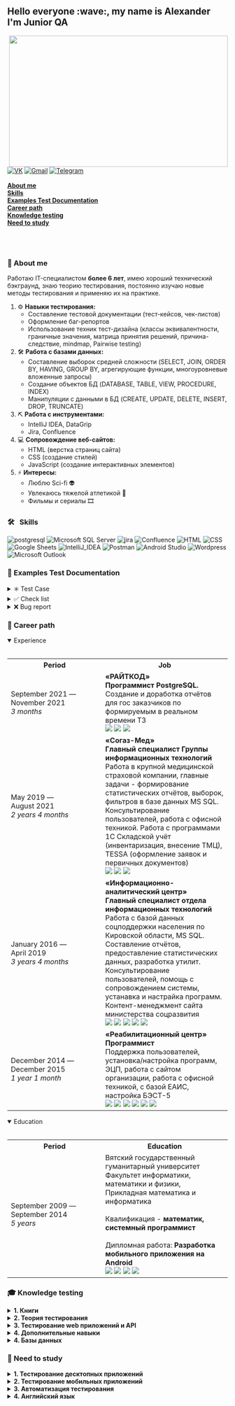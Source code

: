 <h2> Hello everyone :wave:, my name is Alexander</br> I'm Junior QA</h2>  

<div align="center">
  <img align='right' src="https://github.com/kozlofAlex/testing/blob/main/img/giphy.webp" width="500" height="300"/>
</div>
</br>
<a href="https://vk.com/id122275910" target="_blank"><img alt="VK" src="https://img.shields.io/badge/вконтакте-%232E87FB.svg?&style=for-the-badge&logo=vk&logoColor=white" /></a>
<a href="mailto:kozlaleksan2013@gmail.com" target="_blank"><img alt="Gmail" src="https://img.shields.io/badge/Gmail-D14836?style=for-the-badge&logo=gmail&logoColor=white" /></a>
<a href="https://tlgg.ru/Alex_Kozlov_91" target="_blank"><img alt="Telegram" src="https://img.shields.io/badge/Telegram-2CA5E0?style=for-the-badge&logo=telegram&logoColor=white" /></a></br></br>
<a href= "https://github.com/kozlofAlex/testing/blob/main/README.md#microphone-about-me"><b>About me </b></a></br>
<a href= "https://github.com/kozlofAlex/testing/blob/main/README.md#--skills"><b>Skills</b></a></br>
<a href= "https://github.com/kozlofAlex/testing/blob/main/README.md#pencil-examples-test-documentation"><b>Examples Test Documentation</b></a></br>
<a href= "https://github.com/kozlofAlex/testing/blob/main/README.md#office-career-path"><b>Career path</b></a></br>
<a href= "https://github.com/kozlofAlex/testing/blob/main/README.md#mortar_board-knowledge-testing"><b>Knowledge testing</b></a></br>
<a href= "https://github.com/kozlofAlex/testing/blob/main/README.md#mag_right-need-to-study"><b>Need to study</b></a></br>
</br></br></br>  

### :microphone: About me
Работаю IT-специалистом **более 6 лет**, имею хороший технический бэкграунд, знаю теорию тестирования, постоянно изучаю новые методы тестирования и применяю их 
на практике.  
1. ⚙️ **Навыки тестирования:**  
    - Составление тестовой документации (тест-кейсов, чек-листов)   
    - Оформление баг-репортов  
    - Использование техник тест-дизайна (классы эквивалентности, граничные значения, матрица принятия решений, причина-следствие, mindmap, Pairwise testing)  
2. 🛠️ **Работа с базами данных:**  
    - Составление выборок средней сложности (SELECT, JOIN, ORDER BY, HAVING, GROUP BY, агрегирующие функции, многоуровневые вложенные запросы)  
    - Создание объектов БД (DATABASE, TABLE, VIEW, PROCEDURE, INDEX)  
    - Манипуляции с данными в БД (CREATE, UPDATE, DELETE, INSERT, DROP, TRUNCATE)  
3. ⛏️ **Работа с инструментами:**
    - IntelliJ IDEA, DataGrip  
    - Jira, Confluence   
4. 💻 **Сопровождение веб-сайтов:**
    - HTML (верстка страниц сайта)   
    - CSS (создание стилей)   
    - JavaScript (создание интерактивных элементов)   
5. ⚡️ **Интересы:**
    - Люблю Sci-fi 👽  
    - Увлекаюсь тяжелой атлетикой 💪  
    - Фильмы и сериалы 🎞️  

### 🛠 &nbsp; Skills  
![postgresql](https://img.shields.io/badge/PostgreSQL-316192?style=for-the-badge&logo=postgresql&logoColor=white)
![Microsoft SQL Server](https://img.shields.io/badge/Microsoft%20SQL%20Server-CC2927?style=for-the-badge&logo=microsoft%20sql%20server&logoColor=white)
![jira](https://img.shields.io/badge/jira-%230A0FFF.svg?style=for-the-badge&logo=jira&logoColor=white)
![Confluence](https://img.shields.io/badge/confluence-%232E87FB.svg?style=for-the-badge&logo=confluence&logoColor=white)
![HTML](https://img.shields.io/badge/-html-05122A?style=for-the-badge&logo=HTML5&logoColor=1572B6)
![CSS](https://img.shields.io/badge/CSS3-1572B6?style=for-the-badge&logo=css3&logoColor=white)
![Google Sheets](https://img.shields.io/badge/Google%20Sheets-34A853?style=for-the-badge&logo=google-sheets&logoColor=white)
![IntelliJ_IDEA](https://img.shields.io/badge/IntelliJ_IDEA-000000.svg?style=for-the-badge&logo=intellij-idea&logoColor=white)
![Postman](https://img.shields.io/badge/Postman-FF6C37?style=for-the-badge&logo=Postman&logoColor=white)
![Android Studio](https://img.shields.io/badge/Android%20Studio-3DDC84.svg?style=for-the-badge&logo=android-studio&logoColor=white)
![Wordpress](https://img.shields.io/badge/Wordpress-21759B?style=for-the-badge&logo=wordpress&logoColor=white)
![Microsoft Outlook](https://img.shields.io/badge/Microsoft_Outlook-0078D4?style=for-the-badge&logo=microsoft-outlook&logoColor=white)  

### :pencil: Examples Test Documentation
<details> <summary>✳️ Test Case</summary></br>
<div align="center">
<details> <summary>Example #1</summary></br>
<table>
	<tr>
		<th width="200">Period</th>
		<th>Education</th>
	</tr>
	<tr>
		<td></td>
		<td></td>
	</tr>
</table>
</details>
<details> <summary>Example #2</summary></br>
<table>
	<tr>
		<th width="200">Period</th>
		<th>Education</th>
	</tr>
	<tr>
		<td></td>
		<td></td>
	</tr>
</table>
</details>
</div>
</details>
<details> <summary>✅ Сheck list</summary></br>
<div align="center">
<details> <summary>Example #1</summary></br>
<table>
	<tr>
		<th width="200">Period</th>
		<th>Education</th>
	</tr>
	<tr>
		<td></td>
		<td></td>
	</tr>
</table>
</details>
<details> <summary>Example #2</summary></br>
<table>
	<tr>
		<th width="200">Period</th>
		<th>Education</th>
	</tr>
	<tr>
		<td></td>
		<td></td>
	</tr>
</table>
</details>
</div>
</details>

<details> <summary>❌ Bug report</summary></br>
<div align="center">
<details> <summary>Example #1</summary></br>
<table>
	<tr>
		<th>Name</th>
		<th>Description</th>
	</tr>
	<tr>
		<td><b>ID</b></td>
		<td>PI100</td>
	</tr>
	<tr>
		<td><b>Summary</b></td>
		<td>При изменении локализации на United States отсутствует возможность вернуться на локализацию Россия</td>
	</tr>
	<tr>
		<td><b>Type</b></td>
		<td>Defect</td>
	</tr>
	<tr>
		<td><b>Bild</b></td>
		<td>1.3456</td>
	</tr>
	<tr>
		<td><b>Priority</b></td>
		<td>Low</td>
	</tr>
	<tr>
		<td><b>Severity</b></td>
		<td>Major</td>
	</tr>
	<tr>
		<td><b>Status</b></td>
		<td>Open</td>
	</tr>
	<tr>
		<td><b>Environment</b></td>
		<td>Windows 10 Pro bild 19044.1741, Google Chrome bild 102.0.5005.63</td>
	</tr>
	<tr>
		<td><b>Description</b></td>
		<td><b>Шаги для воспроизведения:</b></br> 
			&nbsp;&nbsp;1. Открыть сайт</br>
			&nbsp;&nbsp;2. Навести курсор на кнопку для смены локализации</br>
			&nbsp;&nbsp;3. Выбрать локализацию United States</br>
		     <b>Фактический результат: </b>при переходе на англоязычную версию сайта отсутствует возможность сменить локализацию на Russia</br>
		     <b>Ожидаемый результат: </b>переход на англоязычную версию сайта, на которой присутствует возможность смены локализации на Russia
		</td>
	</tr>
	<tr>
		<td><b>Attachments</b></td>
		<td><a href= "https://github.com/kozlofAlex/testing/blob/main/img/PI100_2.png"><img align='left' src="https://github.com/kozlofAlex/testing/blob/main/img/PI100_2.png" width="150" height="100"/></a>
	<a href= "https://github.com/kozlofAlex/testing/blob/main/img/PI100.png"><img align='left' src="https://github.com/kozlofAlex/testing/blob/main/img/PI100.png" width="150" height="100"/></a>
	</td>
	</tr>
	<tr>
		<td><b>Author</b></td>
		<td>Alex</td>
	</tr>
	<tr>
		<td><b>Assigned to</b></td>
		<td>-</td>
	</tr>
	<tr>
		<td><b>Date</b></td>
		<td>2022/01/12</td>
	</tr>
</table>
</details>
<details> <summary>Example #2</summary></br>
<table>
	<tr>
		<th>Name</th>
		<th>Description</th>
	</tr>
	<tr>
		<td><b>ID</b></td>
		<td>PI101</td>
	</tr>
	<tr>
		<td><b>Summary</b></td>
		<td>При изменении локализации на China открывается сайт с ошибкой ERR_CERT_DATE_INVALID</td>
	</tr>
	<tr>
		<td><b>Type</b></td>
		<td>Defect</td>
	</tr>
	<tr>
		<td><b>Bild</b></td>
		<td>1.3456</td>
	</tr>
	<tr>
		<td><b>Priority</b></td>
		<td>Low</td>
	</tr>
	<tr>
		<td><b>Severity</b></td>
		<td>Critical</td>
	</tr>
	<tr>
		<td><b>Status</b></td>
		<td>Open</td>
	</tr>
	<tr>
		<td><b>Environment</b></td>
		<td>Windows 10 Pro bild 19044.1741, Google Chrome bild 102.0.5005.63</td>
	</tr>
	<tr>
		<td><b>Description</b></td>
		<td><b>Шаги для воспроизведения:</b></br> 
			&nbsp;&nbsp;1. Открыть сайт</br>
			&nbsp;&nbsp;2. Навести курсор на кнопку для смены локализации</br>
			&nbsp;&nbsp;3. Выбрать локализацию China</br>
		     <b>Фактический результат: </b>открывается страница с ошибкой Подключение не защищено (NET::ERR_CERT_DATE_INVALID)</br>
		     <b>Ожидаемый результат: </b>переход на версию сайта для китайского рынка
		</td>
	</tr>
	<tr>
		<td><b>Attachments</b></td>
		<td><a href= "https://github.com/kozlofAlex/testing/blob/main/img/PI101.png"><img align='left' src="https://github.com/kozlofAlex/testing/blob/main/img/PI101.png" width="150" height="100"/></a><a href= "https://github.com/kozlofAlex/testing/blob/main/img/PI101_2.png"><img align='left' src="https://github.com/kozlofAlex/testing/blob/main/img/PI101_2.png" width="150" height="100"/></a></td>
	</tr>
	<tr>
		<td><b>Author</b></td>
		<td>Alex</td>
	</tr>
	<tr>
		<td><b>Assigned to</b></td>
		<td>-</td>
	</tr>
	<tr>
		<td><b>Date</b></td>
		<td>2022/01/12</td>
	</tr>
</table>
</details>
<details> <summary>Example #3</summary></br>
<table>
	<tr>
		<th>Name</th>
		<th>Description</th>
	</tr>
	<tr>
		<td><b>ID</b></td>
		<td>PI102</td>
	</tr>
	<tr>
		<td><b>Summary</b></td>
		<td>Страница &#10057;&#10057;&#10057;&#10057;: при установке ширины браузера меньше 768px надпись в кнопке Заказа тарифа смещается</td>
	</tr>
	<tr>
		<td><b>Type</b></td>
		<td>Defect</td>
	</tr>
	<tr>
		<td><b>Bild</b></td>
		<td>1.3456</td>
	</tr>
	<tr>
		<td><b>Priority</b></td>
		<td>Low</td>
	</tr>
	<tr>
		<td><b>Severity</b></td>
		<td>Minor</td>
	</tr>
	<tr>
		<td><b>Status</b></td>
		<td>Open</td>
	</tr>
	<tr>
		<td><b>Environment</b></td>
		<td>Windows 10 Pro bild 19044.1741, Google Chrome bild 102.0.5005.63</td>
	</tr>
	<tr>
		<td><b>Description</b></td>
		<td><b>Шаги для воспроизведения:</b></br> 
			&nbsp;&nbsp;1. Открыть сайт</br>
			&nbsp;&nbsp;2. Перейти на страницу &#10057;&#10057;&#10057;&#10057;</br>
			&nbsp;&nbsp;3. Выбрать локализацию China</br>
		     <b>Фактический результат: </b>надпись Заказать в разделе тарифа вылазит за границы кнопки</br>
		     <b>Ожидаемый результат: </b>размер шрифта надписи уменьшается пропорционально кнопки
		</td>
	</tr>
	<tr>
		<td><b>Attachments</b></td>
		<td><a href= "https://github.com/kozlofAlex/testing/blob/main/img/PI102.png"><img align='left' src="https://github.com/kozlofAlex/testing/blob/main/img/PI102.png" width="150" height="100"/></a></td>
	</tr>
	<tr>
		<td><b>Author</b></td>
		<td>Alex</td>
	</tr>
	<tr>
		<td><b>Assigned to</b></td>
		<td>-</td>
	</tr>
	<tr>
		<td><b>Date</b></td>
		<td>2022/01/12</td>
	</tr>
</table>
</details>
</div>
</details>

### :office: Career path
<details open> <summary>Experience</summary></br>
<table>
	<tr>
		<th  width="200">Period</th>
		<th>Job</th>
	</tr>
	<tr>
		<td>September 2021 — </br>November 2021 </br><i>3 months</i></td>
		<td><b>«РАЙТКОД»</b></br>
		<b>Программист PostgreSQL.</b></br>
		Создание и доработка отчётов для гос заказчиков по формируемым в реальном времени ТЗ</br>     
	          <img src="https://img.shields.io/badge/postgres-%23316192.svg?style=for-the-badge&logo=postgresql&logoColor=white">
		  <img src="https://img.shields.io/badge/jira-%230A0FFF.svg?style=for-the-badge&logo=jira&logoColor=white">
		  <img src="https://img.shields.io/badge/confluence-%232E87FB.svg?style=for-the-badge&logo=confluence&logoColor=white">
		</td>
	</tr>
	<tr>
		<td>May 2019 — </br>August 2021</br><i>2 years 4 months</i></td>
		<td><b>«Согаз-Мед»</b></br>
		<b>Главный специалист Группы информационных технологий</b></br>
		Работа в крупной медицинской страховой компании, главные задачи - формирование статистических отчётов, выборок, фильтров в базе данных MS SQL. 
	        Консультирование пользователей, работа с офисной техникой. 
		Работа с программами 1С Складской учёт (инвентаризация, внесение ТМЦ), TESSA (оформление заявок и первичных документов)</br>
                  <img src="https://img.shields.io/badge/Microsoft-0078D4?style=for-the-badge&logo=microsoft&logoColor=white">
		  <img src="https://img.shields.io/badge/Microsoft%20SQL%20Sever-CC2927?style=for-the-badge&logo=microsoft%20sql%20server&logoColor=white">
		  <img src="https://img.shields.io/badge/Microsoft_Outlook-0078D4?style=for-the-badge&logo=microsoft-outlook&logoColor=white">
		</td>
	</tr>
	<tr>
		<td>January 2016 — </br>April 2019 </br><i>3 years 4 months</i></td>
		<td><b>«Информационно-аналитический центр»</b></br>
		<b>Главный специалист отдела информационных технологий</b></br>
		Работа с базой данных соцподдержки населения по Кировской области, MS SQL.
		Составление отчётов, предоставление статистических данных, разработка утилит. 
		Консультирование пользователей, помощь с сопровождением системы, устанавка и настрайка программ.
		Контент-менеджмент сайта министерства соцразвития</br>
                  <img src="https://img.shields.io/badge/Microsoft-0078D4?style=for-the-badge&logo=microsoft&logoColor=white">
		  <img src="https://img.shields.io/badge/Microsoft%20SQL%20Sever-CC2927?style=for-the-badge&logo=microsoft%20sql%20server&logoColor=white">
	          <img src="https://img.shields.io/badge/css3-%231572B6.svg?style=for-the-badge&logo=css3&logoColor=white">
		  <img src="https://img.shields.io/badge/html5-%23E34F26.svg?style=for-the-badge&logo=html5&logoColor=white">
		  <img src="https://img.shields.io/badge/javascript-%23323330.svg?style=for-the-badge&logo=javascript&logoColor=%23F7DF1E">
		</td>
	</tr>
	<tr>
		<td>December 2014 — </br>December 2015</br><i>1 year 1 month</i></td>
		<td><b>«Реабилитационный центр»</b></br>
		<b>Программист</b></br>
		Поддержка пользователей, установка/настройка программ, ЭЦП, работа с сайтом организации, работа с офисной техникой, с базой ЕАИС, настройка БЭСТ-5</br> 
                  <img src="https://img.shields.io/badge/Microsoft-0078D4?style=for-the-badge&logo=microsoft&logoColor=white">
	          <img src="https://img.shields.io/badge/css3-%231572B6.svg?style=for-the-badge&logo=css3&logoColor=white">
		  <img src="https://img.shields.io/badge/html5-%23E34F26.svg?style=for-the-badge&logo=html5&logoColor=white">
		  <img src="https://img.shields.io/badge/javascript-%23323330.svg?style=for-the-badge&logo=javascript&logoColor=%23F7DF1E">
		  <img src="https://img.shields.io/badge/Wordpress-21759B?style=for-the-badge&logo=wordpress&logoColor=white">	
		  <img src="https://img.shields.io/badge/Joomla-5091CD?style=for-the-badge&logo=joomla&logoColor=white">	
		</td>
	</tr>
</table>
</details>

<details open> <summary>Education</summary></br>
<table>
	<tr>
		<th width="200">Period</th>
		<th>Education</th>
	</tr>
	<tr>
		<td>September 2009 — </br>September 2014</br><i>5 years</i></td>
		<td>Вятский государственный гуманитарный университет</br>    
                 Факультет информатики, математики и физики, Прикладная математика и информатика</br></br> 
		 Квалификация - <b>математик, системный программист</b></br></br>   
                 Дипломная работа: <b>Разработка мобильного приложения на Android</b></br>  
                  <img src="https://img.shields.io/badge/Microsoft-0078D4?style=for-the-badge&logo=microsoft&logoColor=white">
	          <img src="https://img.shields.io/badge/css3-%231572B6.svg?style=for-the-badge&logo=css3&logoColor=white">
		  <img src="https://img.shields.io/badge/html5-%23E34F26.svg?style=for-the-badge&logo=html5&logoColor=white">
		  <img src="https://img.shields.io/badge/Android%20Studio-3DDC84.svg?style=for-the-badge&logo=android-studio&logoColor=white">	
   		 </td>
	</tr>
</table>
</details>

### :mortar_board: Knowledge testing
<details> <summary><b>1. Книги</b></summary>
   <a href= "https://github.com/kozlofAlex/testing/blob/main/Books.md">1. «Тестирование Дот Ком», Р. Савин</a> &nbsp;&nbsp; 
<img src="https://img.shields.io/badge/complete-100%25-blue?style=plastic&logo&logoColor=white"> </br>
   <a href= "https://github.com/kozlofAlex/testing/blob/main/Books.md">2. «A Practitioner’s Guide to Software Test Design», L. Copeland</a> &nbsp;&nbsp; 
<img src="https://img.shields.io/badge/complete-0%25-blue?style=plastic&logo&logoColor=white"> </br> 
   <a href= "https://github.com/kozlofAlex/testing/blob/main/Books.md">3. «Тестирование программного обеспечения. Базовый курс», С. Куликов</a> &nbsp;&nbsp; 
<img src="https://img.shields.io/badge/complete-0%25-blue?style=plastic&logo&logoColor=white"> </br> 
   <a href= "https://github.com/kozlofAlex/testing/blob/main/Books.md">4. «Идеальное программное обеспечение и другие иллюзии в тестировании», Д. Вайнберг</a> &nbsp;&nbsp; 
<img src="https://img.shields.io/badge/complete-0%25-blue?style=plastic&logo&logoColor=white"> </br> 
   <a href= "https://github.com/kozlofAlex/testing/blob/main/Books.md">5. «Искусство тестирования программ», Г. Майерс, Т. Баджетт, К. Сандлер</a> &nbsp;&nbsp; 
<img src="https://img.shields.io/badge/complete-0%25-blue?style=plastic&logo&logoColor=white"> </br>  
</details>
<details> <summary><b>2. Теория тестирования</b></summary>
   1. Основные понятия<br>
   2. Обязанности тестировщика<br>
   3. Принципы тестирования<br>
   4. Отличия QA и QC и Testing<br>
   5. Верификация и валидация<br>
   6. Уровни тестирования<br>
   7. Жизненный цикл тестирования (STLC)<br>
   8. Жизненный цикл ПО (SDLC)<br>
   9. Модели разработки ПО<br>
   10. SCRUM<br>
   11. Требования и их анализ<br>
   12. Отчёт о дефекте<br>
   13. Severity vs Priority<br>
   14. Основные виды тестирования ПО<br>
   15. Техники тест-дизайна<br>
   16. Тестовая документация<br>
   17. Метрики тестирования 
</details>
<details> <summary><b>3. Тестирование web приложений и API</b></summary>
   1. Клиент-серверная архитектура<br>
   2. HTTP- протокол, структура запроса и ответа<br>
   3. API<br>
   4. Что происходит при отправке запроса на сервер<br>
   5. HTTP - методы<br>
   6. Коды ответов HTTP-сервера<br>
   7. Работа с сетями<br>
   8. Кэш, куки, веб-сокет<br>
   9. HTML, CSS, JS<br>
   10. Работа с DevTools<br>
   11. Особенности (и отличия) REST и SOAP <br>
   12. Отчёт о дефекте<br>
   13. Severity vs Priority<br>
   14. Анализаторы траффика Charles Proxy/Fiddler<br>
   15. Знание Postman, SoapUI<br>
   16. Идентификация, аутентификация, авторизация<br>
   17. Виды авторизация <br>
   18. Тестирование веб форм и веб элементов <br>
   19. Анализ логов (Kibana, Elasticsearch)
</details>

<details> <summary><b>4. Дополнительные навыки</b></a></summary>
   1. Работа с командной строкой (Windows, Linux), Bash<br>
   2. Знание Jmeter (инструмент нагрузочного тестирования)<br>
   3. PixelPerfect (инструмент тестирования GUI)<br>
   4. Ведение деловой переписки<br>
   5. Знание Git<br>
   6. CI/CD<br>
   7. Тестирование "Железа"<br>
   8. Работа с виртуальными машинами <br>
</details>
   
<details> <summary><b>4. Базы данных</b></a></summary>
   1. Виды баз данных<br>
   2. Нормальные формы<br>
   3. БД и СУБД (полулярные СУБД) <br>
   4. SQL<br>
   5. NoSQL на примере MongoDB<br>
</details>    

### :mag_right: Need to study  
 <details> <summary><b>1. Тестирование десктопных приложений</b></summary><br></details>
 <details> <summary><b>2. Тестирование мобильных приложений</b></summary><br></details>   
 <details> <summary><b>3. Автоматизация тестирования</b></summary><br></details>
 <details> <summary><b>4. Английский язык</b></summary><br></details>
